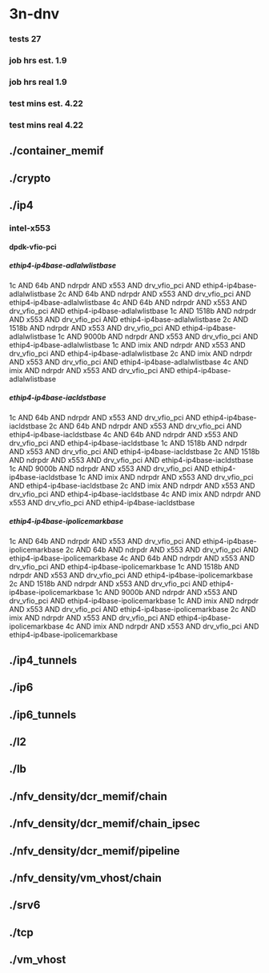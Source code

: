 # 3n-dnv
### tests 27
### job hrs est. 1.9
### job hrs real 1.9
### test mins est. 4.22
### test mins real 4.22
## ./container_memif
## ./crypto
## ./ip4
### intel-x553
#### dpdk-vfio-pci
##### ethip4-ip4base-adlalwlistbase
1c AND 64b AND ndrpdr AND x553 AND drv_vfio_pci AND ethip4-ip4base-adlalwlistbase
2c AND 64b AND ndrpdr AND x553 AND drv_vfio_pci AND ethip4-ip4base-adlalwlistbase
4c AND 64b AND ndrpdr AND x553 AND drv_vfio_pci AND ethip4-ip4base-adlalwlistbase
1c AND 1518b AND ndrpdr AND x553 AND drv_vfio_pci AND ethip4-ip4base-adlalwlistbase
2c AND 1518b AND ndrpdr AND x553 AND drv_vfio_pci AND ethip4-ip4base-adlalwlistbase
1c AND 9000b AND ndrpdr AND x553 AND drv_vfio_pci AND ethip4-ip4base-adlalwlistbase
1c AND imix AND ndrpdr AND x553 AND drv_vfio_pci AND ethip4-ip4base-adlalwlistbase
2c AND imix AND ndrpdr AND x553 AND drv_vfio_pci AND ethip4-ip4base-adlalwlistbase
4c AND imix AND ndrpdr AND x553 AND drv_vfio_pci AND ethip4-ip4base-adlalwlistbase
##### ethip4-ip4base-iacldstbase
1c AND 64b AND ndrpdr AND x553 AND drv_vfio_pci AND ethip4-ip4base-iacldstbase
2c AND 64b AND ndrpdr AND x553 AND drv_vfio_pci AND ethip4-ip4base-iacldstbase
4c AND 64b AND ndrpdr AND x553 AND drv_vfio_pci AND ethip4-ip4base-iacldstbase
1c AND 1518b AND ndrpdr AND x553 AND drv_vfio_pci AND ethip4-ip4base-iacldstbase
2c AND 1518b AND ndrpdr AND x553 AND drv_vfio_pci AND ethip4-ip4base-iacldstbase
1c AND 9000b AND ndrpdr AND x553 AND drv_vfio_pci AND ethip4-ip4base-iacldstbase
1c AND imix AND ndrpdr AND x553 AND drv_vfio_pci AND ethip4-ip4base-iacldstbase
2c AND imix AND ndrpdr AND x553 AND drv_vfio_pci AND ethip4-ip4base-iacldstbase
4c AND imix AND ndrpdr AND x553 AND drv_vfio_pci AND ethip4-ip4base-iacldstbase
##### ethip4-ip4base-ipolicemarkbase
1c AND 64b AND ndrpdr AND x553 AND drv_vfio_pci AND ethip4-ip4base-ipolicemarkbase
2c AND 64b AND ndrpdr AND x553 AND drv_vfio_pci AND ethip4-ip4base-ipolicemarkbase
4c AND 64b AND ndrpdr AND x553 AND drv_vfio_pci AND ethip4-ip4base-ipolicemarkbase
1c AND 1518b AND ndrpdr AND x553 AND drv_vfio_pci AND ethip4-ip4base-ipolicemarkbase
2c AND 1518b AND ndrpdr AND x553 AND drv_vfio_pci AND ethip4-ip4base-ipolicemarkbase
1c AND 9000b AND ndrpdr AND x553 AND drv_vfio_pci AND ethip4-ip4base-ipolicemarkbase
1c AND imix AND ndrpdr AND x553 AND drv_vfio_pci AND ethip4-ip4base-ipolicemarkbase
2c AND imix AND ndrpdr AND x553 AND drv_vfio_pci AND ethip4-ip4base-ipolicemarkbase
4c AND imix AND ndrpdr AND x553 AND drv_vfio_pci AND ethip4-ip4base-ipolicemarkbase
## ./ip4_tunnels
## ./ip6
## ./ip6_tunnels
## ./l2
## ./lb
## ./nfv_density/dcr_memif/chain
## ./nfv_density/dcr_memif/chain_ipsec
## ./nfv_density/dcr_memif/pipeline
## ./nfv_density/vm_vhost/chain
## ./srv6
## ./tcp
## ./vm_vhost
